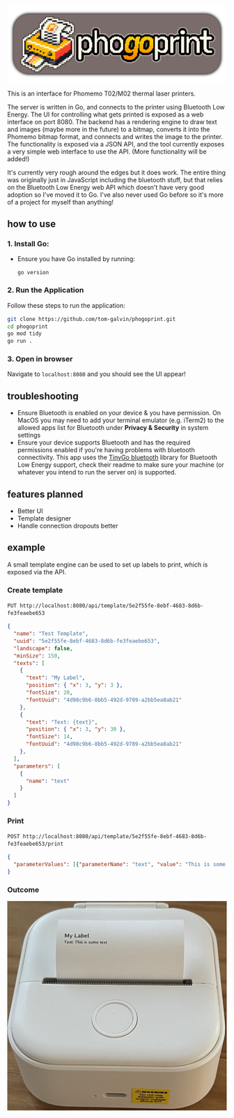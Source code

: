 <p align="center">
  <img src="docs/img/phogoprint-large.png" />
</p>

This is an interface for Phomemo T02/M02 thermal laser printers.

The server is written in Go, and connects to the printer using Bluetooth Low Energy. The UI for controlling what gets printed is exposed as a web interface on port 8080. The backend has a rendering engine to draw text and images (maybe more in the future) to a bitmap, converts it into the Phomemo bitmap format, and connects and writes the image to the printer. The functionality is exposed via a JSON API, and the tool currently exposes a very simple web interface to use the API. (More functionality will be added!)

It's currently very rough around the edges but it does work. The entire thing was originally just in JavaScript including the bluetooth stuff, but that relies on the Bluetooth Low Energy web API which doesn't have very good adoption so I've moved it to Go. I've also never used Go before so it's more of a project for myself than anything!

## how to use

### 1. **Install Go**:
   - Ensure you have Go installed by running:
     ```
     go version
     ```

### 2. **Run the Application**

Follow these steps to run the application:

```sh
git clone https://github.com/tom-galvin/phogoprint.git
cd phogoprint
go mod tidy
go run .
```

### 3. **Open in browser**

Navigate to `localhost:8080` and you should see the UI appear!

## troubleshooting

- Ensure Bluetooth is enabled on your device & you have permission. On MacOS you may need to add your terminal emulator (e.g. iTerm2) to the allowed apps list for Bluetooth under **Privacy & Security** in system settings
- Ensure your device supports Bluetooth and has the required permissions enabled if you're having problems with bluetooth connectivity.
  This app uses the [TinyGo bluetooth](https://github.com/tinygo-org/bluetooth) library for Bluetooth Low Energy support, check their readme to make sure your machine (or whatever you intend to run the server on) is supported.

## features planned

* Better UI
* Template designer
* Handle connection dropouts better

## example

A small template engine can be used to set up labels to print, which is exposed via the API.

### Create template

`PUT http://localhost:8080/api/template/5e2f55fe-8ebf-4683-8d6b-fe3feaebe653`
```json
{
  "name": "Test Template",
  "uuid": "5e2f55fe-8ebf-4683-8d6b-fe3feaebe653",
  "landscape": false,
  "minSize": 150,
  "texts": [
    {
      "text": "My Label",
      "position": { "x": 3, "y": 3 },
      "fontSize": 20,
      "fontUuid": "4d98c9b6-8bb5-492d-9789-a2bb5ea8ab21"
    },
    {
      "text": "Text: {text}",
      "position": { "x": 3, "y": 30 },
      "fontSize": 14,
      "fontUuid": "4d98c9b6-8bb5-492d-9789-a2bb5ea8ab21"
    },
  ],
  "parameters": [
    {
      "name": "text"
    }
  ]
}
```

### Print

`POST http://localhost:8080/api/template/5e2f55fe-8ebf-4683-8d6b-fe3feaebe653/print`
```json
{
  "parameterValues": [{"parameterName": "text", "value": "This is some text"}]
}
```

### Outcome

![The result](docs/img/result.png)
